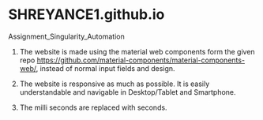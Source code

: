# SHREYANCE1.github.io
Assignment_Singularity_Automation

1) The website is made using the material web components form the given repo https://github.com/material-components/material-components-web/, instead of normal input fields and design. 

2) The website is responsive as much as possible. It is easily understandable and navigable in Desktop/Tablet and Smartphone.

3) The milli seconds are replaced with seconds.

